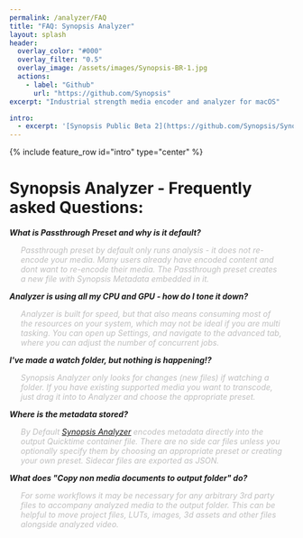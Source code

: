 ```yaml
---
permalink: /analyzer/FAQ
title: "FAQ: Synopsis Analyzer"
layout: splash
header:
  overlay_color: "#000"
  overlay_filter: "0.5"
  overlay_image: /assets/images/Synopsis-BR-1.jpg
  actions:
    - label: "Github"
      url: "https://github.com/Synopsis"
excerpt: "Industrial strength media encoder and analyzer for macOS"

intro: 
  - excerpt: '[Synopsis Public Beta 2](https://github.com/Synopsis/Synopsis-Inspector/releases) is available. Want to know more? - [join our slack channel](https://join.slack.com/t/synopsis-discuss/shared_invite/enQtODIzNjg5MzA1MDYwLTg4OGM5ZGMzZTQ3OTBjYTQzZDMyNDY0ZWM3NzFkN2YxZTE5NWI5NWQyMmZjMGE1OGYyZmExMWFlZWVkMDE4ZWQ)'
---
```


<style>
.answer {
	padding-left:20px;
	padding-right:20px;
	color:#bfbfbf;
	font-style: italic;
}

</style>

{% include feature_row id="intro" type="center" %}

# Synopsis Analyzer - Frequently asked Questions: 

***What is Passthrough Preset and why is it default?***
<p class="answer">
Passthrough preset by default only runs analysis - it does not re-encode your media. Many users already have encoded content and dont want to re-encode their media. The Passthrough preset creates a new file with Synopsis Metadata embedded in it.
</p> 

***Analyzer is using all my CPU and GPU - how do I tone it down?***
<p class="answer">
Analyzer is built for speed, but that also means consuming most of the resources on your system, which may not be ideal if you are multi tasking. You can open up Settings, and navigate to the advanced tab, where you can adjust the number of concurrent jobs.
</p>

***I've made a watch folder, but nothing is happening!?***
<p class="answer">
Synopsis Analyzer only looks for changes (new files) if watching a folder. If you have existing supported media you want to transcode, just drag it into to Analyzer and choose the appropriate preset.
</p>

***Where is the metadata stored?***

<p class="answer">
By Default <a href="https://synopsis.video/analyzer/">Synopsis Analyzer</a> encodes metadata directly into the output Quicktime container file. There are no side car files unless you optionally specify them by choosing an appropriate preset or creating your own preset. Sidecar files are exported as JSON.
</p>


***What does "Copy non media documents to output folder" do?***
<p class="answer">
For some workflows it may be necessary for any arbitrary 3rd party files to accompany analyzed media to the output folder. This can be helpful to move project files, LUTs, images, 3d assets and other files alongside analyzed video. 
</p>